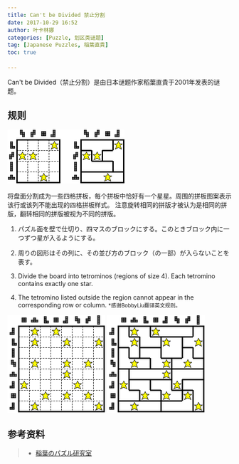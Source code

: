 ```yaml
---
title: Can't be Divided 禁止分割
date: 2017-10-29 16:52
author: 叶卡林娜
categories: [Puzzle, 划区类谜题]
tag: [Japanese Puzzles, 稲葉直貴]
toc: true

---
```


Can't be Divided（禁止分割）是由日本谜题作家稻葉直貴于2001年发表的谜题。

## 规则

![Can't be Divided 小型例题，作者：稲葉直貴](/images/cantbedivided.png)

将盘面分割成为一些四格拼板，每个拼板中恰好有一个星星。周围的拼板图案表示该行或该列不能出现的四格拼板样式。
注意旋转相同的拼版才被认为是相同的拼版，翻转相同的拼版被视为不同的拼版。


1. パズル面を壁で仕切り、四マスのブロックにする。このときブロック内に一つずつ星が入るようにする。
2. 周りの図形はその列に、その並び方のブロック（の一部）が入らないことを表す。


1. Divide the board into tetrominos (regions of size 4). Each tetromino contains exactly one star. 
2. The tetromino listed outside the region cannot appear in the corresponding row or column. 
<small>\*感谢BobbyLiu翻译英文规则。</small>

![Can't be Divided 例题，作者：稲葉直貴](/images/cantbedivided_e.png)
![Can't be Divided 例题解答](/images/cantbedivided_a.png)

## 参考资料

> - [稲葉のパズル研究室](http://inabapuzzle.com/honkaku/kinshi.html)